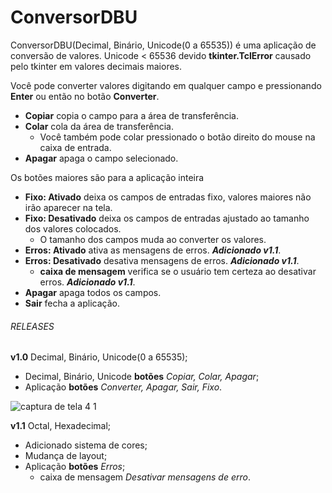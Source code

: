 # ConversorDBU
ConversorDBU(Decimal, Binário, Unicode(0 a 65535)) é uma aplicação de conversão de valores. Unicode &lt; 65536 devido **tkinter.TclError** causado pelo tkinter em valores decimais maiores.

Você pode converter valores digitando em qualquer campo e pressionando **Enter** ou então no botão **Converter**.
  - **Copiar** copia o campo para a área de transferência.
  - **Colar** cola da área de transferência.
    - Você também pode colar pressionado o botão direito do mouse na caixa de entrada.
  - **Apagar** apaga o campo selecionado.

Os botões maiores são para a aplicação inteira
  - **Fixo: Ativado** deixa os campos de entradas fixo, valores maiores não irão aparecer na tela.
  - **Fixo: Desativado** deixa os campos de entradas ajustado ao tamanho dos valores colocados.
    - O tamanho dos campos muda ao converter os valores.
  - **Erros: Ativado** ativa as mensagens de erros. ***Adicionado v1.1***.
  - **Erros: Desativado** desativa mensagens de erros. ***Adicionado v1.1***.
    - **caixa de mensagem** verifica se o usuário tem certeza ao desativar erros. ***Adicionado v1.1***.
  - **Apagar** apaga todos os campos.
  - **Sair** fecha a aplicação.
  
###### RELEASES 
**v1.0** Decimal, Binário, Unicode(0 a 65535);
 - Decimal, Binário, Unicode **botões** *Copiar, Colar, Apagar*;
 - Aplicação **botões** *Converter, Apagar, Sair, Fixo*.

![captura de tela 4 1](https://user-images.githubusercontent.com/32652300/50496209-99eb6a80-0a04-11e9-99f8-c367846c318a.png)

**v1.1** Octal, Hexadecimal;
  - Adicionado sistema de cores;
  - Mudança de layout;
  - Aplicação **botões** *Erros*;
    - caixa de mensagem *Desativar mensagens de erro*.
  
